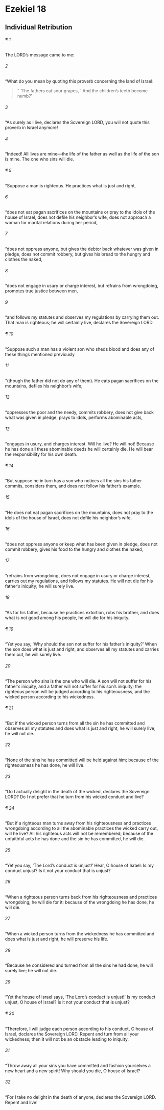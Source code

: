 # Ezekiel 18
## Individual Retribution
###### ¶ 1
The LORD’s message came to me:
###### 2
“What do you mean by quoting this proverb concerning the land of Israel:
>  “ ‘The fathers eat sour grapes,
>  ‘ And the children’s teeth become numb?’
###### 3
“As surely as I live, declares the Sovereign LORD, you will not quote this proverb in Israel anymore!
###### 4
“Indeed! All lives are mine—the life of the father as well as the life of the son is mine. The one who sins will die.
###### ¶ 5
“Suppose a man is righteous. He practices what is just and right,
###### 6
“does not eat pagan sacrifices on the mountains or pray to the idols of the house of Israel, does not defile his neighbor’s wife, does not approach a woman for marital relations during her period,
###### 7
“does not oppress anyone, but gives the debtor back whatever was given in pledge, does not commit robbery, but gives his bread to the hungry and clothes the naked,
###### 8
“does not engage in usury or charge interest, but refrains from wrongdoing, promotes true justice between men,
###### 9
“and follows my statutes and observes my regulations by carrying them out. That man is righteous; he will certainly live, declares the Sovereign LORD.
###### ¶ 10
“Suppose such a man has a violent son who sheds blood and does any of these things mentioned previously
###### 11
“(though the father did not do any of them). He eats pagan sacrifices on the mountains, defiles his neighbor’s wife,
###### 12
“oppresses the poor and the needy, commits robbery, does not give back what was given in pledge, prays to idols, performs abominable acts,
###### 13
“engages in usury, and charges interest. Will he live? He will not! Because he has done all these abominable deeds he will certainly die. He will bear the responsibility for his own death.
###### ¶ 14
“But suppose he in turn has a son who notices all the sins his father commits, considers them, and does not follow his father’s example.
###### 15
“He does not eat pagan sacrifices on the mountains, does not pray to the idols of the house of Israel, does not defile his neighbor’s wife,
###### 16
“does not oppress anyone or keep what has been given in pledge, does not commit robbery, gives his food to the hungry and clothes the naked,
###### 17
“refrains from wrongdoing, does not engage in usury or charge interest, carries out my regulations, and follows my statutes. He will not die for his father’s iniquity; he will surely live.
###### 18
“As for his father, because he practices extortion, robs his brother, and does what is not good among his people, he will die for his iniquity.
###### ¶ 19
“Yet you say, ‘Why should the son not suffer for his father’s iniquity?’ When the son does what is just and right, and observes all my statutes and carries them out, he will surely live.
###### 20
“The person who sins is the one who will die. A son will not suffer for his father’s iniquity, and a father will not suffer for his son’s iniquity; the righteous person will be judged according to his righteousness, and the wicked person according to his wickedness.
###### ¶ 21
“But if the wicked person turns from all the sin he has committed and observes all my statutes and does what is just and right, he will surely live; he will not die.
###### 22
“None of the sins he has committed will be held against him; because of the righteousness he has done, he will live.
###### 23
“Do I actually delight in the death of the wicked, declares the Sovereign LORD? Do I not prefer that he turn from his wicked conduct and live?
###### ¶ 24
“But if a righteous man turns away from his righteousness and practices wrongdoing according to all the abominable practices the wicked carry out, will he live? All his righteous acts will not be remembered; because of the unfaithful acts he has done and the sin he has committed, he will die.
###### 25
“Yet you say, ‘The Lord’s conduct is unjust!’ Hear, O house of Israel: Is my conduct unjust? Is it not your conduct that is unjust?
###### 26
“When a righteous person turns back from his righteousness and practices wrongdoing, he will die for it; because of the wrongdoing he has done, he will die.
###### 27
“When a wicked person turns from the wickedness he has committed and does what is just and right, he will preserve his life.
###### 28
“Because he considered and turned from all the sins he had done, he will surely live; he will not die.
###### 29
“Yet the house of Israel says, ‘The Lord’s conduct is unjust!’ Is my conduct unjust, O house of Israel? Is it not your conduct that is unjust?
###### ¶ 30
“Therefore, I will judge each person according to his conduct, O house of Israel, declares the Sovereign LORD. Repent and turn from all your wickedness; then it will not be an obstacle leading to iniquity.
###### 31
“Throw away all your sins you have committed and fashion yourselves a new heart and a new spirit! Why should you die, O house of Israel?
###### 32
“For I take no delight in the death of anyone, declares the Sovereign LORD. Repent and live!
